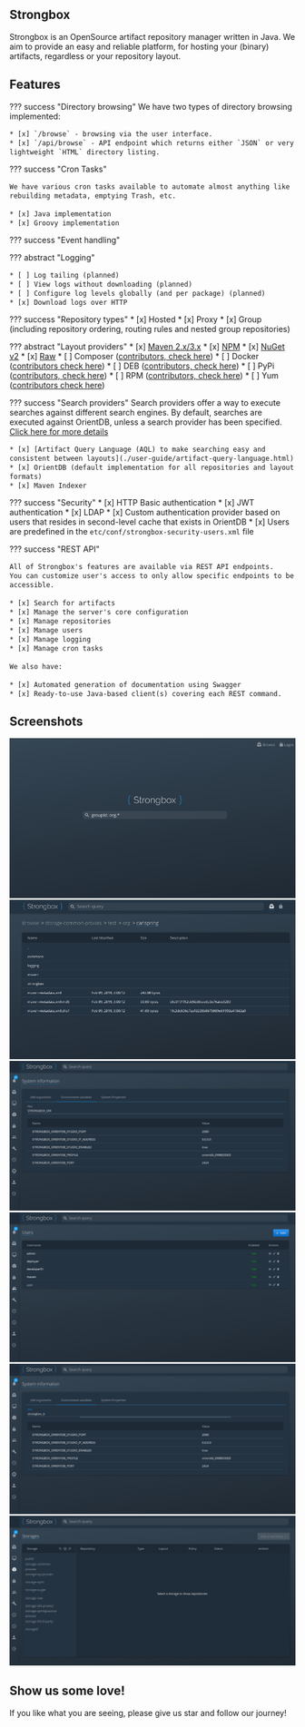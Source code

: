 ## Strongbox

Strongbox is an OpenSource artifact repository manager written in Java. We aim to provide an easy and reliable platform, 
for hosting your (binary) artifacts, regardless or your repository layout.

## Features 

??? success "Directory browsing"
    We have two types of directory browsing implemented:  

    * [x] `/browse` - browsing via the user interface. 
    * [x] `/api/browse` - API endpoint which returns either `JSON` or very lightweight `HTML` directory listing.

??? success "Cron Tasks"
    
    We have various cron tasks available to automate almost anything like rebuilding metadata, emptying Trash, etc.
    
    * [x] Java implementation
    * [x] Groovy implementation

??? success "Event handling"

    

??? abstract "Logging"
  
    * [ ] Log tailing (planned)
    * [ ] View logs without downloading (planned)
    * [ ] Configure log levels globally (and per package) (planned) 
    * [x] Download logs over HTTP
 
  
??? success "Repository types" 
    * [x] Hosted
    * [x] Proxy
    * [x] Group (including repository ordering, routing rules and nested group repositories)


??? abstract "Layout providers" 
    * [x] [Maven 2.x/3.x](./developer-guide/layout-providers/maven-2-layout-provider.md)
    * [x] [NPM](./developer-guide/layout-providers/npm-layout-provider.md)
    * [x] [NuGet v2](./developer-guide/layout-providers/nuget-layout-provider.md)
    * [x] [Raw](./developer-guide/layout-providers/raw-layout-provider.md)
    * [ ] Composer ([contributors, check here](https://github.com/strongbox/strongbox/issues/872))
    * [ ] Docker ([contributors check here](https://github.com/strongbox/strongbox/issues/817))
    * [ ] DEB ([contributors, check here](https://github.com/strongbox/strongbox/issues/861))
    * [ ] PyPi ([contributors, check here](https://github.com/strongbox/strongbox/issues/807))
    * [ ] RPM ([contributors, check here](https://github.com/strongbox/strongbox/issues/845))
    * [ ] Yum ([contributors check here](https://github.com/strongbox/strongbox/issues/993))


??? success "Search providers" 
    Search providers offer a way to execute searches against different search engines. By default, searches are executed 
    against OrientDB, unless a search provider has been specified. [Click here for more details](./developer-guide/search-providers.md)

    * [x] [Artifact Query Language (AQL) to make searching easy and consistent between layouts](./user-guide/artifact-query-language.html) 
    * [x] OrientDB (default implementation for all repositories and layout formats)
    * [x] Maven Indexer


??? success "Security"
    * [x] HTTP Basic authentication
    * [x] JWT authentication
    * [x] LDAP
    * [x] Custom authentication provider based on users that resides in second-level cache that exists in OrientDB
    * [x] Users are predefined in the `etc/conf/strongbox-security-users.xml` file


??? success "REST API"

    All of Strongbox's features are available via REST API endpoints. 
    You can customize user's access to only allow specific endpoints to be accessible.

    * [x] Search for artifacts
    * [x] Manage the server's core configuration
    * [x] Manage repositories
    * [x] Manage users
    * [x] Manage logging
    * [x] Manage cron tasks  
      
    We also have:  

    * [x] Automated generation of documentation using Swagger
    * [x] Ready-to-use Java-based client(s) covering each REST command.

## Screenshots

<div class="gallery">
    <div class="gallery-item">
        <img class="gallery-image" src="./assets/screenshots/01-homepage.png" alt="Homepage" data-zoomable="true">
    </div>  
    <div class="gallery-item">
        <img class="gallery-image" src="./assets/screenshots/02-browse.png" alt="Browse" data-zoomable="true">
    </div>  
    <div class="gallery-item">
        <img class="gallery-image" src="./assets/screenshots/03-system-info.png" alt="System Info" data-zoomable="true">
    </div>  
    <div class="gallery-item">
        <img class="gallery-image" src="./assets/screenshots/04-users.png" alt="Users" data-zoomable="true">
    </div>  
    <div class="gallery-item">
        <img class="gallery-image" src="./assets/screenshots/05-system-info-env-vars.png" data-zoomable="true"/>
    </div>    
    <div class="gallery-item">
        <img class="gallery-image" src="./assets/screenshots/06-storage-view.png" data-zoomable="true"/>
    </div>
</div>

## Show us some love!

If you like what you are seeing, please give us star and follow our journey!  
